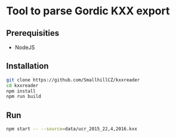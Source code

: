 # Tool to parse Gordic KXX export

## Prerequisities
 - NodeJS 
 
## Installation

```bash
git clone https://github.com/SmallhillCZ/kxxreader
cd kxxreader
npm install
npm run build
```

## Run
```bash
npm start -- --source=data/ucr_2015_22,4,2016.kxx
```
